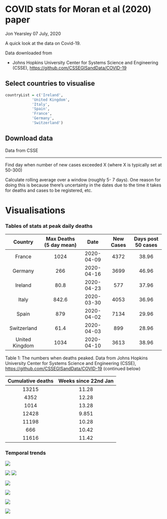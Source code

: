 COVID stats for Moran et al (2020) paper
================
Jon Yearsley
07 July, 2020

A quick look at the data on Covid-19.

Data downloaded from

  - Johns Hopkins University Center for Systems Science and Engineering
    (CSSE), <https://github.com/CSSEGISandData/COVID-19>

## Select countries to visualise

``` r
countryList = c('Ireland',
            'United Kingdom',
            'Italy',
            'Spain',
            'France',
            'Germany',
            'Switzerland')
```

## Download data

Data from CSSE

-----

Find day when number of new cases exceeded X (where X is typically set
at 50-300)

Calculate rolling average over a window (roughly 5- 7 days). One reason
for doing this is because there’s uncertainty in the dates due to the
time it takes for deaths and cases to be registered, etc.

# Visualisations

### Tables of stats at peak daily deaths

|    Country     | Max Deaths (5 day mean) |    Date    | New Cases | Days post 50 cases |
| :------------: | :---------------------: | :--------: | :-------: | :----------------: |
|     France     |          1024           | 2020-04-09 |   4372    |       38.96        |
|    Germany     |           266           | 2020-04-16 |   3699    |       46.96        |
|    Ireland     |          80.8           | 2020-04-23 |    577    |       37.96        |
|     Italy      |          842.6          | 2020-03-30 |   4053    |       36.96        |
|     Spain      |           879           | 2020-04-02 |   7134    |       29.96        |
|  Switzerland   |          61.4           | 2020-04-03 |    899    |       28.96        |
| United Kingdom |          1034           | 2020-04-10 |   3613    |       38.96        |

Table 1: The numbers when deaths peaked. Data from Johns Hopkins
University Center for Systems Science and Engineering (CSSE),
<https://github.com/CSSEGISandData/COVID-19> (continued below)

| Cumulative deaths | Weeks since 22nd Jan |
| :---------------: | :------------------: |
|       13215       |        11.28         |
|       4352        |        12.28         |
|       1014        |        13.28         |
|       12428       |        9.851         |
|       11198       |        10.28         |
|        666        |        10.42         |
|       11616       |        11.42         |

### Temporal trends

![](README_files/figure-gfm/unnamed-chunk-6-1.png)<!-- -->

![](README_files/figure-gfm/unnamed-chunk-7-1.png)<!-- -->
![](README_files/figure-gfm/unnamed-chunk-8-1.png)<!-- -->

![](README_files/figure-gfm/unnamed-chunk-9-1.png)<!-- -->

![](README_files/figure-gfm/unnamed-chunk-10-1.png)<!-- -->

![](README_files/figure-gfm/unnamed-chunk-11-1.png)<!-- -->

![](README_files/figure-gfm/unnamed-chunk-12-1.png)<!-- -->
